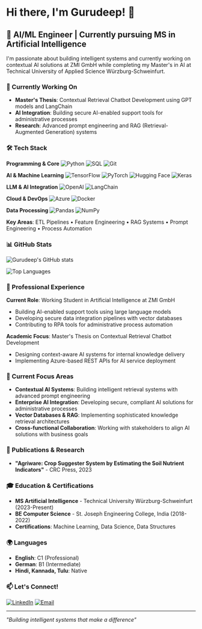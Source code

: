 # Hi there, I'm Gurudeep! 👋

## 🚀 AI/ML Engineer | Currently pursuing MS in Artificial Intelligence

I'm passionate about building intelligent systems and currently working on contextual AI solutions at ZMI GmbH while completing my Master's in AI at Technical University of Applied Science Würzburg-Schweinfurt.

### 🔭 Currently Working On
- **Master's Thesis**: Contextual Retrieval Chatbot Development using GPT models and LangChain
- **AI Integration**: Building secure AI-enabled support tools for administrative processes
- **Research**: Advanced prompt engineering and RAG (Retrieval-Augmented Generation) systems

### 🛠️ Tech Stack

**Programming & Core**
![Python](https://img.shields.io/badge/-Python-3776AB?style=flat-square&logo=python&logoColor=white)
![SQL](https://img.shields.io/badge/-SQL-4479A1?style=flat-square&logo=postgresql&logoColor=white)
![Git](https://img.shields.io/badge/-Git-F05032?style=flat-square&logo=git&logoColor=white)

**AI & Machine Learning**
![TensorFlow](https://img.shields.io/badge/-TensorFlow-FF6F00?style=flat-square&logo=tensorflow&logoColor=white)
![PyTorch](https://img.shields.io/badge/-PyTorch-EE4C2C?style=flat-square&logo=pytorch&logoColor=white)
![Hugging Face](https://img.shields.io/badge/-Hugging%20Face-FFD21E?style=flat-square&logo=huggingface&logoColor=black)
![Keras](https://img.shields.io/badge/-Keras-D00000?style=flat-square&logo=keras&logoColor=white)

**LLM & AI Integration**
![OpenAI](https://img.shields.io/badge/-OpenAI-412991?style=flat-square&logo=openai&logoColor=white)
![LangChain](https://img.shields.io/badge/-LangChain-1C3C3C?style=flat-square&logo=langchain&logoColor=white)

**Cloud & DevOps**
![Azure](https://img.shields.io/badge/-Azure-0078D4?style=flat-square&logo=microsoftazure&logoColor=white)
![Docker](https://img.shields.io/badge/-Docker-2496ED?style=flat-square&logo=docker&logoColor=white)

**Data Processing**
![Pandas](https://img.shields.io/badge/-Pandas-150458?style=flat-square&logo=pandas&logoColor=white)
![NumPy](https://img.shields.io/badge/-NumPy-013243?style=flat-square&logo=numpy&logoColor=white)

**Key Areas**: ETL Pipelines • Feature Engineering • RAG Systems • Prompt Engineering • Process Automation

### 📊 GitHub Stats

![Gurudeep's GitHub stats](https://github-readme-stats.vercel.app/api?username=Gurudeep-hn&show_icons=true&theme=radical)

![Top Languages](https://github-readme-stats.vercel.app/api/top-langs/?username=Gurudeep-hn&layout=compact&theme=radical)

### 💼 Professional Experience

**Current Role**: Working Student in Artificial Intelligence at ZMI GmbH
- Building AI-enabled support tools using large language models
- Developing secure data integration pipelines with vector databases
- Contributing to RPA tools for administrative process automation

**Academic Focus**: Master's Thesis on Contextual Retrieval Chatbot Development
- Designing context-aware AI systems for internal knowledge delivery
- Implementing Azure-based REST APIs for AI service deployment

### 🎯 Current Focus Areas

- **Contextual AI Systems**: Building intelligent retrieval systems with advanced prompt engineering
- **Enterprise AI Integration**: Developing secure, compliant AI solutions for administrative processes
- **Vector Databases & RAG**: Implementing sophisticated knowledge retrieval architectures
- **Cross-functional Collaboration**: Working with stakeholders to align AI solutions with business goals

### 📝 Publications & Research
- **"Agriware: Crop Suggester System by Estimating the Soil Nutrient Indicators"** - CRC Press, 2023

### 🎓 Education & Certifications
- **MS Artificial Intelligence** - Technical University Würzburg-Schweinfurt (2023-Present)
- **BE Computer Science** - St. Joseph Engineering College, India (2018-2022)
- **Certifications**: Machine Learning, Data Science, Data Structures

### 🌍 Languages
- **English**: C1 (Professional)
- **German**: B1 (Intermediate)
- **Hindi, Kannada, Tulu**: Native

### 📫 Let's Connect!
[![LinkedIn](https://img.shields.io/badge/-LinkedIn-0077B5?style=flat-square&logo=linkedin&logoColor=white)](https://linkedin.com/in/gurudeephn)
[![Email](https://img.shields.io/badge/-Email-D14836?style=flat-square&logo=gmail&logoColor=white)](mailto:gurudeep409@gmail.com)

---
*"Building intelligent systems that make a difference"*

